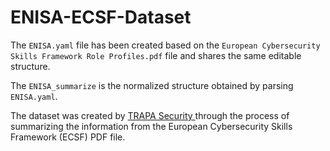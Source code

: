 # ENISA-ECSF-Dataset

The `ENISA.yaml` file has been created based on the `European Cybersecurity Skills Framework Role Profiles.pdf` file and
shares the same editable structure.

The `ENISA_summarize` is the normalized structure obtained by parsing `ENISA.yaml`.

The dataset was created by [TRAPA Security ](https://trapa.tw/) through the process of summarizing the information from
the European Cybersecurity Skills Framework (ECSF) PDF file.


